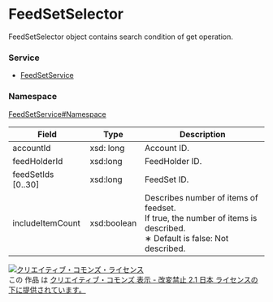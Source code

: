 # FeedSetSelector
FeedSetSelector object contains search condition of get operation.

### Service
+ [FeedSetService](../../services/FeedSetService.md)

### Namespace
[FeedSetService#Namespace](../../services/FeedSetService.md#namespace)

| Field | Type | Description |
|---|---|---|
| accountId| xsd: long| Account ID. |
| feedHolderId| xsd:long| FeedHolder ID. |
| feedSetIds [0..30]| xsd:long| FeedSet ID. |
| includeItemCount| xsd:boolean | Describes number of items of feedset.<br>If true, the number of items is described.<br>&lowast; Default is false: Not described. |

<a rel="license" href="http://creativecommons.org/licenses/by-nd/2.1/jp/"><img alt="クリエイティブ・コモンズ・ライセンス" style="border-width:0" src="https://i.creativecommons.org/l/by-nd/2.1/jp/88x31.png" /></a><br />この 作品 は <a rel="license" href="http://creativecommons.org/licenses/by-nd/2.1/jp/">クリエイティブ・コモンズ 表示 - 改変禁止 2.1 日本 ライセンスの下に提供されています。</a>
